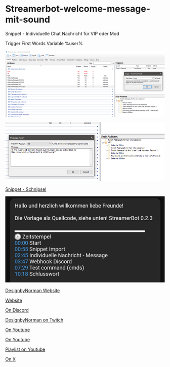 # Streamerbot-welcome-message-mit-sound
Snippet - Individuelle Chat Nachricht für VIP oder Mod

Trigger First Words
Variable %user%

![Bild1](https://github.com/Designbynorman/Streamerbot-welcome-message-mit-sound/blob/main/first1.png)

![Bild1](https://github.com/Designbynorman/Streamerbot-welcome-message-mit-sound/blob/main/firts2.png)

[Snippet - Schnipsel](https://github.com/Designbynorman/Streamerbot-welcome-message-mit-sound/blob/main/snippet%20welcome)

![Zeitstempel](
https://github.com/Designbynorman/SceneCamStreamerBot/blob/main/Zeitstempel.jpg)

[DesignbyNorman Website](https://www.designbynorman.com/)

[Website](https://www.designbynorman.com/streamerbot/)

[On Discord](https://discord.gg/Gdt94HaFbM)

[DesignbyNorman on Twitch](https://www.twitch.tv/designbynorman)

[On Youtube](https://www.youtube.com/@DesignbyNorman)

[On Youtube](https://www.youtube.com/watch?v=HdMd97M6huI)

[Playlist on Youtube](https://www.youtube.com/playlist?list=PLrgOpxS02b-PncLHRg-5W7kJ3o4TT6DhM)

[On X](https://x.com/Designbynorman)
